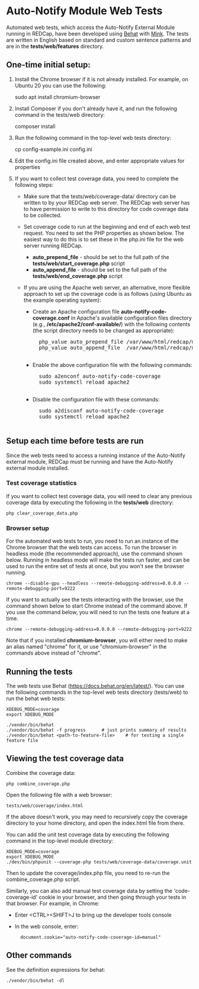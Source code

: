 <!--
Copyright (C) 2023 The Trustees of Indiana University
SPDX-License-Identifier: BSD-3-Clause
-->

Auto-Notify Module Web Tests
============================

Automated web tests, which access the Auto-Notify External Module running in REDCap, have been developed
using [Behat](https://behat.org) with [Mink](https://mink.behat.org/en/latest/). The tests are
written in English based on standard and custom sentence patterns and are in the **tests/web/features**
directory.


One-time initial setup:
--------------------------

1. Install the Chrome browser if it is not already installed. For example, on Ubuntu 20 you can use the following:

    sudo apt install chromium-browser

2. Install Composer if you don't already have it, and run the following command in the tests/web directory:

    composer install

3. Run the following command in the top-level web tests directory:

    cp config-example.ini config.ini

4. Edit the config.ini file created above, and enter appropriate values for properties

5. If you want to collect test coverage data, you need to complete the following steps:

    * Make sure that the tests/web/coverage-data/ directory can be written to by your REDCap web server.
      The REDCap web server has to have permission to write to this directory for code coverage
      data to be collected.
    * Set coverage code to run at the beginning and end of each web test request. You need to set the
      PHP properties as shown below. The easiest way to do this is to set these in the php.ini file
      for the web server running REDCap.

        * **auto_prepend_file** - should be set to the full path of the **tests/web/start_coverage.php** script
        * **auto_append_file** - should be set to the full path of the **tests/web/end_coverage.php** script

    * If you are using the Apache web server, an alternative, more flexible approach to set up the coverage
      code is as follows (using Ubuntu as the example operating system):

        * Create an Apache configuration file **auto-notify-code-coverage.conf** in Apache's available configuration
          files directory (e.g., **/etc/apache2/conf-available/**) with the following contents
          (the script directory needs to be changed as appropriate):

            <pre>
            php_value auto_prepend_file /var/www/html/redcap/modules/auto-notify-module_v0.0.1/tests/web/start_coverage.php
            php_value auto_append_file  /var/www/html/redcap/modules/auto-notify-module_v0.0.1/tests/web/end_coverage.php
            </pre>

        * Enable the above configuration file with the following commands:

            <pre>
            sudo a2enconf auto-notify-code-coverage
            sudo systemctl reload apache2
            </pre>

        * Disable the configuration file with these commands:

            <pre>
            sudo a2disconf auto-notify-code-coverage
            sudo systemctl reload apache2
            </pre>


Setup each time before tests are run
---------------------------------------

Since the web tests need to access a running instance of the Auto-Notify external module, REDCap must be running
and have the Auto-Notify external module installed.

### Test coverage statistics

If you want to collect test coverage data, you will need to
clear any previous coverage data by executing the following in the **tests/web** directory:

    php clear_coverage_data.php

### Browser setup

For the automated web tests to run, you need to run an instance of the Chrome browser that the web tests
can access.
To run the browser in headless mode (the recommended approach), use the command shown below.
Running in headless mode will make the tests run faster, and can be used to run the entire set of tests at once,
but you won't see the browser running.

    chrome --disable-gpu --headless --remote-debugging-address=0.0.0.0 --remote-debugging-port=9222

If you want to actually see the tests interacting with the browser, use the command shown below 
to start Chrome instead of the command above.
If you use the command below, you will need to run the tests one feature at a time.

    chrome --remote-debugging-address=0.0.0.0 --remote-debugging-port=9222

Note that if you installed **chromium-browser**, you will either need to make an alias named "chrome" for it, or
use "chromium-browser" in the commands above instead of "chrome".


Running the tests
----------------------

The web tests use Behat (https://docs.behat.org/en/latest/). You can use the following commands in the top-level
web tests directory (tests/web) to run the behat web tests:

    XDEBUG_MODE=coverage
    export XDEBUG_MODE

    ./vendor/bin/behat
    ./vendor/bin/behat -f progress      # just prints summary of results
    ./vendor/bin/behat <path-to-feature-file>    # for testing a single feature file

Viewing the test coverage data
-------------------------------

Combine the coverage data:

    php combine_coverage.php

Open the following file with a web browser:

    tests/web/coverage/index.html

If the above doesn't work, you may need to recursively copy the coverage directory to your home directory, and
open the index.html file from there.

You can add the unit test coverage data by executing the following command in the top-level module directory:

    XDEBUG_MODE=coverage
    export XDEBUG_MODE
    ./dev/bin/phpunit --coverage-php tests/web/coverage-data/coverage.unit

Then to update the coverage/index.php file, you need to re-run the combine_coverage.php script.

Similarly, you can also add manual test coverage data by setting the 'code-coverage-id' cookie in your browser,
and then going through your tests in that browser. For example, in Chrome:

* Enter &lt;CTRL&gt;&lt;SHIFT&gt;J to bring up the developer tools console
* In the web console, enter:

        document.cookie="auto-notify-code-coverage-id=manual"


Other commands
----------------------

See the definition expressions for behat:

    ./vendor/bin/behat -dl



